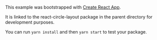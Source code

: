 This example was bootstrapped with [Create React App](https://github.com/facebook/create-react-app).

It is linked to the react-circle-layout package in the parent directory for development purposes.

You can run `yarn install` and then `yarn start` to test your package.
